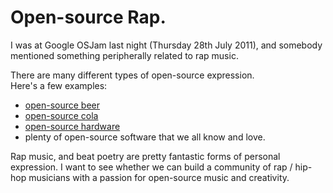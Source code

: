 Open-source Rap.
================

I was at Google OSJam last night (Thursday 28th July 2011), and somebody mentioned something peripherally related to rap music.  

There are many different types of open-source expression.  
Here's a few examples: 
* [open-source beer](http://en.wikipedia.org/wiki/Open_Source_Beer_Project)
* [open-source cola](http://en.wikipedia.org/wiki/OpenCola_(drink))
* [open-source hardware](http://en.wikipedia.org/wiki/Open-source_hardware)
* plenty of open-source software that we all know and love.

Rap music, and beat poetry are pretty fantastic forms of personal expression.  I want to see whether we can build a community of rap / hip-hop musicians with a passion for open-source music and creativity.

